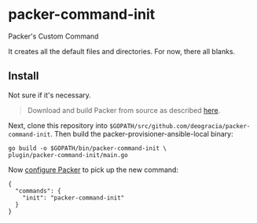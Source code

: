 packer-command-init
===================

Packer's Custom Command 

It creates all the default files and directories. For now, there all blanks.

## Install ##


Not sure if it's necessary.
> Download and build Packer from source as described [here](https://github.com/mitchellh/packer#developing-packer).

Next, clone this repository into `$GOPATH/src/github.com/deogracia/packer-command-init`.  Then build the packer-provisioner-ansible-local binary:


    go build -o $GOPATH/bin/packer-command-init \
    plugin/packer-command-init/main.go


Now [configure Packer](http://www.packer.io/docs/other/core-configuration.html) to pick up the new command:


    {
      "commands": {
        "init": "packer-command-init"
      }
    }
